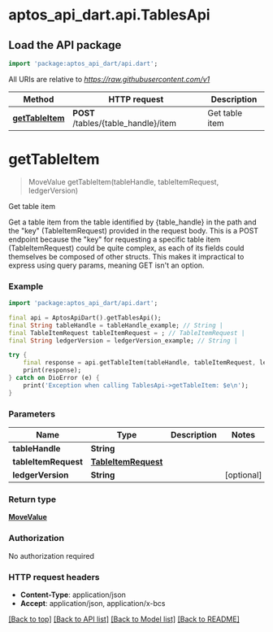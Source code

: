 # aptos_api_dart.api.TablesApi

## Load the API package
```dart
import 'package:aptos_api_dart/api.dart';
```

All URIs are relative to *https://raw.githubusercontent.com/v1*

Method | HTTP request | Description
------------- | ------------- | -------------
[**getTableItem**](TablesApi.md#gettableitem) | **POST** /tables/{table_handle}/item | Get table item


# **getTableItem**
> MoveValue getTableItem(tableHandle, tableItemRequest, ledgerVersion)

Get table item

Get a table item from the table identified by {table_handle} in the path and the \"key\" (TableItemRequest) provided in the request body.  This is a POST endpoint because the \"key\" for requesting a specific table item (TableItemRequest) could be quite complex, as each of its fields could themselves be composed of other structs. This makes it impractical to express using query params, meaning GET isn't an option.

### Example
```dart
import 'package:aptos_api_dart/api.dart';

final api = AptosApiDart().getTablesApi();
final String tableHandle = tableHandle_example; // String | 
final TableItemRequest tableItemRequest = ; // TableItemRequest | 
final String ledgerVersion = ledgerVersion_example; // String | 

try {
    final response = api.getTableItem(tableHandle, tableItemRequest, ledgerVersion);
    print(response);
} catch on DioError (e) {
    print('Exception when calling TablesApi->getTableItem: $e\n');
}
```

### Parameters

Name | Type | Description  | Notes
------------- | ------------- | ------------- | -------------
 **tableHandle** | **String**|  | 
 **tableItemRequest** | [**TableItemRequest**](TableItemRequest.md)|  | 
 **ledgerVersion** | **String**|  | [optional] 

### Return type

[**MoveValue**](MoveValue.md)

### Authorization

No authorization required

### HTTP request headers

 - **Content-Type**: application/json
 - **Accept**: application/json, application/x-bcs

[[Back to top]](#) [[Back to API list]](../README.md#documentation-for-api-endpoints) [[Back to Model list]](../README.md#documentation-for-models) [[Back to README]](../README.md)

